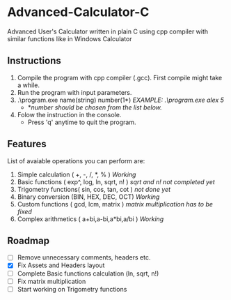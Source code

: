 # Advanced-Calculator-C
Advanced User's Calculator written in plain C using cpp compiler with similar functions like in Windows Calculator

## Instructions
1. Compile the program with cpp compiler (.gcc). First compile might take a while.
2. Run the program with input parameters.
3. .\program.exe name(string) number(1*) *EXAMPLE: .\program.exe  alex 5*
    - **number should be chosen from the list below.*
3. Folow the instruction in the console.
    - Press 'q' anytime to quit the program.

## Features
List of avaiable operations you can perform are:
1. Simple calculation ( +, -, /, *, % ) *Working*
2. Basic functions ( exp^, log, ln, sqrt, n! ) *sqrt and n! not completed yet*
3. Trigometry functions( sin, cos, tan, cot ) *not done yet*
4. Binary conversion (BIN, HEX, DEC, OCT) *Working*
5. Custom functions ( gcd, lcm, matrix ) *matrix multiplication has to be fixed*
6. Complex arithmetics ( a+bi,a-bi,a*bi,a/bi ) *Working*
## Roadmap
- [ ] Remove unnecessary comments, headers etc.
- [x] Fix Assets and Headers layout 
- [ ] Complete Basic functions calculation (ln, sqrt, n!)
- [ ] Fix matrix multiplication
- [ ] Start working on Trigometry functions
